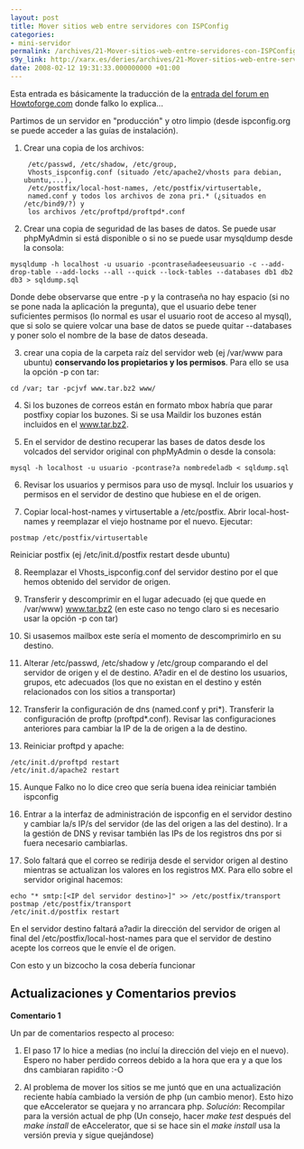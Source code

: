 ```yaml
---
layout: post
title: Mover sitios web entre servidores con ISPConfig
categories:
- mini-servidor
permalink: /archives/21-Mover-sitios-web-entre-servidores-con-ISPConfig.html
s9y_link: http://xarx.es/deries/archives/21-Mover-sitios-web-entre-servidores-con-ISPConfig.html
date: 2008-02-12 19:31:33.000000000 +01:00
---
```


<p>Esta entrada es básicamente la traducción de la <a href="http://www.howtoforge.com/forums/showthread.php?t=2717" title="Forum Howtoforge: Moving ISPconfig">entrada del forum en Howtoforge.com</a> donde falko lo explica...</p>
<p>Partimos de un servidor en &quot;producción&quot; y otro limpio (desde ispconfig.org se puede acceder a las guías de instalación).</p>

1. Crear una copia de los archivos:

        /etc/passwd, /etc/shadow, /etc/group, 
        Vhosts_ispconfig.conf (situado /etc/apache2/vhosts para debian, ubuntu,...), 
        /etc/postfix/local-host-names, /etc/postfix/virtusertable, 
        named.conf y todos los archivos de zona pri.* (¿situados en /etc/bind9/?) y 
        los archivos /etc/proftpd/proftpd*.conf

2. Crear una copia de seguridad de las bases de datos. Se puede usar phpMyAdmin si está disponible o si no se puede usar mysqldump desde la consola:</p>

```
mysqldump -h localhost -u usuario -pcontraseñadeeseusuario -c --add-drop-table --add-locks --all --quick --lock-tables --databases db1 db2 db3 > sqldump.sql
```

   Donde debe observarse que entre -p y la contraseña no hay espacio (si no se pone nada la aplicación la pregunta), que el usuario debe tener suficientes permisos (lo normal es usar el usuario root de acceso al mysql), que si solo se quiere volcar una base de datos se puede quitar --databases y poner solo el nombre de la base de datos deseada.

3. crear una copia de la carpeta raíz del servidor web (ej /var/www para ubuntu) **conservando los propietarios y los permisos**. Para ello se usa la opción -p con tar:

```
cd /var; tar -pcjvf www.tar.bz2 www/
```

4. Si los buzones de correos están en formato mbox habría que parar postfixy copiar los buzones. Si se usa Maildir los buzones están incluidos en el www.tar.bz2.

5. En el servidor de destino recuperar las bases de datos desde los volcados del servidor original con phpMyAdmin o desde la consola:

```
mysql -h localhost -u usuario -pcontrase?a nombredeladb < sqldump.sql
```

6. Revisar los usuarios y permisos para uso de mysql. Incluir los usuarios y permisos en el servidor de destino que hubiese en el de origen.

7. Copiar local-host-names y virtusertable a /etc/postfix. Abrir local-host-names y reemplazar el viejo hostname por el nuevo. Ejecutar:

```
postmap /etc/postfix/virtusertable
```

Reiniciar postfix (ej /etc/init.d/postfix restart desde ubuntu)

8. Reemplazar el Vhosts_ispconfig.conf del servidor destino por el que hemos obtenido del servidor de origen.

9. Transferir y descomprimir en el lugar adecuado (ej que quede en /var/www) www.tar.bz2 (en este caso no tengo claro si es necesario usar la opción -p con tar)

10. Si usasemos mailbox este sería el momento de descomprimirlo en su destino.

11. Alterar /etc/passwd, /etc/shadow y /etc/group comparando el del servidor de origen y el de destino. A?adir en el de destino los usuarios, grupos, etc adecuados (los que no existan en el destino y estén relacionados con los sitios a transportar)

12. Transferir la configuración de dns (named.conf y pri*). Transferir la configuración de proftp (proftpd*.conf). Revisar las configuraciones anteriores para cambiar la IP de la de origen a la de destino.

14. Reiniciar proftpd y apache:

```
/etc/init.d/proftpd restart
/etc/init.d/apache2 restart
```

15. Aunque Falko no lo dice creo que sería buena idea reiniciar también ispconfig

16. Entrar a la interfaz de administración de ispconfig en el servidor destino y cambiar la/s IP/s del servidor (de las del origen a las del destino). Ir a la gestión de DNS y revisar también las IPs de los registros dns por si fuera necesario cambiarlas.

17. Solo faltará que el correo se redirija desde el servidor origen al destino mientras se actualizan los valores en los registros MX. Para ello sobre el servidor original hacemos:

```
echo "* smtp:[<IP del servidor destino>]" >> /etc/postfix/transport
postmap /etc/postfix/transport
/etc/init.d/postfix restart
```

En el servidor destino faltará a?adir la dirección del servidor de origen al final del /etc/postfix/local-host-names para que el servidor de destino acepte los correos que le envíe el de origen.

Con esto y un bizcocho la cosa debería funcionar

Actualizaciones y Comentarios previos
--------------------------------------

**Comentario 1**

Un par de comentarios respecto al proceso:

1. El paso 17 lo hice a medias (no incluí la dirección del viejo en el nuevo). Espero no haber perdido correos debido a la hora que era y a que los dns cambiaran rapidito :-O

2. Al problema de mover los sitios se me juntó que en una actualización reciente había cambiado la versión de php (un cambio menor). Esto hizo que eAccelerator se quejara y no arrancara php. _Solución_: Recompilar para la versión actual de php (Un consejo, hacer _make test_ después del _make install_ de eAccelerator, que si se hace sin el _make install_ usa la versión previa y sigue quejándose) 

